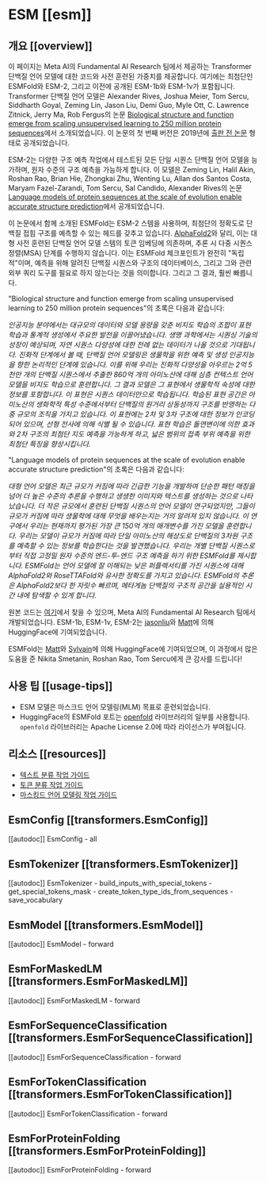 <!--Copyright 2022 The HuggingFace Team. All rights reserved.

Licensed under the Apache License, Version 2.0 (the "License"); you may not use this file except in compliance with
the License. You may obtain a copy of the License at

http://www.apache.org/licenses/LICENSE-2.0

Unless required by applicable law or agreed to in writing, software distributed under the License is distributed on
an "AS IS" BASIS, WITHOUT WARRANTIES OR CONDITIONS OF ANY KIND, either express or implied. See the License for the
specific language governing permissions and limitations under the License.

⚠️ Note that this file is in Markdown but contain specific syntax for our doc-builder (similar to MDX) that may not be
rendered properly in your Markdown viewer.

-->

# ESM [[esm]]

## 개요 [[overview]]

이 페이지는 Meta AI의 Fundamental AI Research 팀에서 제공하는 Transformer 단백질 언어 모델에 대한 코드와 사전 훈련된 가중치를 제공합니다. 여기에는 최첨단인 ESMFold와 ESM-2, 그리고 이전에 공개된 ESM-1b와 ESM-1v가 포함됩니다. Transformer 단백질 언어 모델은 Alexander Rives, Joshua Meier, Tom Sercu, Siddharth Goyal, Zeming Lin, Jason Liu, Demi Guo, Myle Ott, C. Lawrence Zitnick, Jerry Ma, Rob Fergus의 논문 [Biological structure and function emerge from scaling unsupervised learning to 250 million protein sequences](https://www.pnas.org/content/118/15/e2016239118)에서 소개되었습니다. 이 논문의 첫 번째 버전은 2019년에 [출판 전 논문](https://www.biorxiv.org/content/10.1101/622803v1?versioned=true) 형태로 공개되었습니다.

ESM-2는 다양한 구조 예측 작업에서 테스트된 모든 단일 시퀀스 단백질 언어 모델을 능가하며, 원자 수준의 구조 예측을 가능하게 합니다. 이 모델은 Zeming Lin, Halil Akin, Roshan Rao, Brian Hie, Zhongkai Zhu, Wenting Lu, Allan dos Santos Costa, Maryam Fazel-Zarandi, Tom Sercu, Sal Candido, Alexander Rives의 논문 [Language models of protein sequences at the scale of evolution enable accurate structure prediction](https://doi.org/10.1101/2022.07.20.500902)에서 공개되었습니다.

이 논문에서 함께 소개된 ESMFold는 ESM-2 스템을 사용하며, 최첨단의 정확도로 단백질 접힘 구조를 예측할 수 있는 헤드를 갖추고 있습니다. [AlphaFold2](https://www.nature.com/articles/s41586-021-03819-2)와 달리, 이는 대형 사전 훈련된 단백질 언어 모델 스템의 토큰 임베딩에 의존하며, 추론 시 다중 시퀀스 정렬(MSA) 단계를 수행하지 않습니다. 이는 ESMFold 체크포인트가 완전히 "독립적"이며, 예측을 위해 알려진 단백질 시퀀스와 구조의 데이터베이스, 그리고 그와 관련 외부 쿼리 도구를 필요로 하지 않는다는 것을 의미합니다. 그리고 그 결과, 훨씬 빠릅니다.

"Biological structure and function emerge from scaling unsupervised learning to 250 million protein sequences"의 초록은 다음과 같습니다:

*인공지능 분야에서는 대규모의 데이터와 모델 용량을 갖춘 비지도 학습의 조합이 표현 학습과 통계적 생성에서 주요한 발전을 이끌어냈습니다. 생명 과학에서는 시퀀싱 기술의 성장이 예상되며, 자연 시퀀스 다양성에 대한 전례 없는 데이터가 나올 것으로 기대됩니다. 진화적 단계에서 볼 때, 단백질 언어 모델링은 생물학을 위한 예측 및 생성 인공지능을 향한 논리적인 단계에 있습니다. 이를 위해 우리는 진화적 다양성을 아우르는 2억 5천만 개의 단백질 시퀀스에서 추출한 860억 개의 아미노산에 대해 심층 컨텍스트 언어 모델을 비지도 학습으로 훈련합니다. 그 결과 모델은 그 표현에서 생물학적 속성에 대한 정보를 포함합니다. 이 표현은 시퀀스 데이터만으로 학습됩니다. 학습된 표현 공간은 아미노산의 생화학적 특성 수준에서부터 단백질의 원거리 상동성까지 구조를 반영하는 다중 규모의 조직을 가지고 있습니다. 이 표현에는 2차 및 3차 구조에 대한 정보가 인코딩되어 있으며, 선형 전사에 의해 식별 될 수 있습니다. 표현 학습은 돌연변이에 의한 효과와 2차 구조의 최첨단 지도 예측을 가능하게 하고, 넓은 범위의 접촉 부위 예측을 위한 최첨단 특징을 향상시킵니다.*

"Language models of protein sequences at the scale of evolution enable accurate structure prediction"의 초록은 다음과 같습니다:

*대형 언어 모델은 최근 규모가 커짐에 따라 긴급한 기능을 개발하여 단순한 패턴 매칭을 넘어 더 높은 수준의 추론을 수행하고 생생한 이미지와 텍스트를 생성하는 것으로 나타났습니다. 더 작은 규모에서 훈련된 단백질 시퀀스의 언어 모델이 연구되었지만, 그들이 규모가 커짐에 따라 생물학에 대해 무엇을 배우는지는 거의 알려져 있지 않습니다. 이 연구에서 우리는 현재까지 평가된 가장 큰 150억 개의 매개변수를 가진 모델을 훈련합니다. 우리는 모델이 규모가 커짐에 따라 단일 아미노산의 해상도로 단백질의 3차원 구조를 예측할 수 있는 정보를 학습한다는 것을 발견했습니다. 우리는 개별 단백질 시퀀스로부터 직접 고정밀 원자 수준의 엔드-투-엔드 구조 예측을 하기 위한 ESMFold를 제시합니다. ESMFold는 언어 모델에 잘 이해되는 낮은 퍼플렉서티를 가진 시퀀스에 대해 AlphaFold2와 RoseTTAFold와 유사한 정확도를 가지고 있습니다. ESMFold의 추론은 AlphaFold2보다 한 자릿수 빠르며, 메타게놈 단백질의 구조적 공간을 실용적인 시간 내에 탐색할 수 있게 합니다.*

원본 코드는 [여기](https://github.com/facebookresearch/esm)에서 찾을 수 있으며, Meta AI의 Fundamental AI Research 팀에서 개발되었습니다. ESM-1b, ESM-1v, ESM-2는 [jasonliu](https://huggingface.co/jasonliu)와 [Matt](https://huggingface.co/Rocketknight1)에 의해 HuggingFace에 기여되었습니다.

ESMFold는 [Matt](https://huggingface.co/Rocketknight1)와 [Sylvain](https://huggingface.co/sgugger)에 의해 HuggingFace에 기여되었으며, 이 과정에서 많은 도움을 준 Nikita Smetanin, Roshan Rao, Tom Sercu에게 큰 감사를 드립니다!

## 사용 팁 [[usage-tips]]

- ESM 모델은 마스크드 언어 모델링(MLM) 목표로 훈련되었습니다.
- HuggingFace의 ESMFold 포트는 [openfold](https://github.com/aqlaboratory/openfold) 라이브러리의 일부를 사용합니다. `openfold` 라이브러리는 Apache License 2.0에 따라 라이선스가 부여됩니다.

## 리소스 [[resources]]

- [텍스트 분류 작업 가이드](../tasks/sequence_classification)
- [토큰 분류 작업 가이드](../tasks/token_classification)
- [마스킹드 언어 모델링 작업 가이드](../tasks/masked_language_modeling)

## EsmConfig [[transformers.EsmConfig]]

[[autodoc]] EsmConfig
    - all

## EsmTokenizer [[transformers.EsmTokenizer]]

[[autodoc]] EsmTokenizer
    - build_inputs_with_special_tokens
    - get_special_tokens_mask
    - create_token_type_ids_from_sequences
    - save_vocabulary

<frameworkcontent>
<pt>

## EsmModel [[transformers.EsmModel]]

[[autodoc]] EsmModel
    - forward

## EsmForMaskedLM [[transformers.EsmForMaskedLM]]

[[autodoc]] EsmForMaskedLM
    - forward

## EsmForSequenceClassification [[transformers.EsmForSequenceClassification]]

[[autodoc]] EsmForSequenceClassification
    - forward

## EsmForTokenClassification [[transformers.EsmForTokenClassification]]

[[autodoc]] EsmForTokenClassification
    - forward

## EsmForProteinFolding [[transformers.EsmForProteinFolding]]

[[autodoc]] EsmForProteinFolding
    - forward

</pt>
</frameworkcontent>
